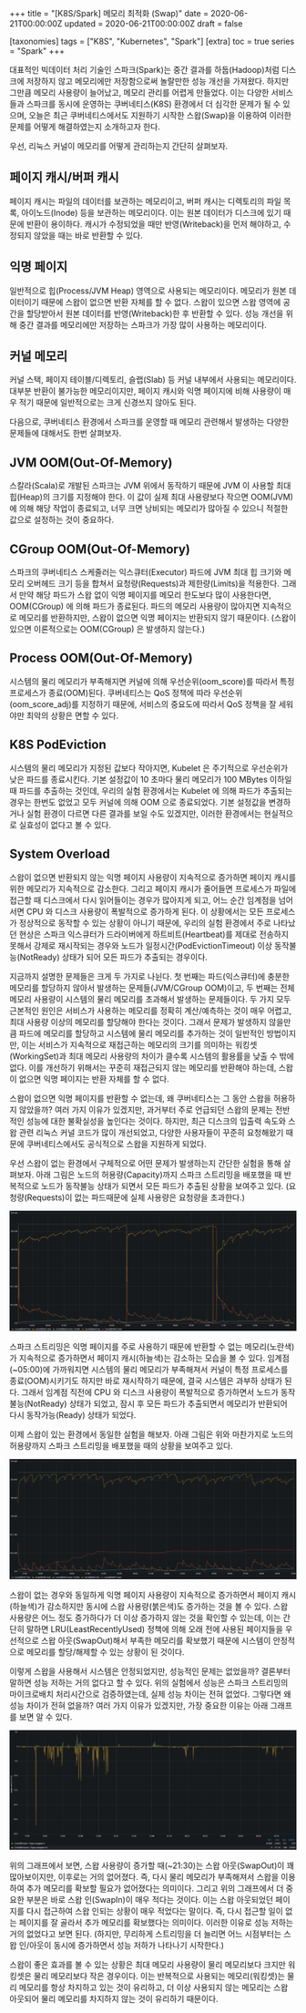 +++
title = "[K8S/Spark] 메모리 최적화 (Swap)"
date = 2020-06-21T00:00:00Z
updated = 2020-06-21T00:00:00Z
draft = false

[taxonomies]
tags = ["K8S", "Kubernetes", "Spark"]
[extra]
toc = true
series = "Spark"
+++

대표적인 빅데이터 처리 기술인 스파크(Spark)는 중간 결과를 하둡(Hadoop)처럼 디스크에 저장하지 않고 메모리에만 저장함으로써 놀랄만한 성능 개선을 가져왔다. 하지만 그만큼 메모리 사용량이 늘어났고, 메모리 관리를 어렵게 만들었다. 이는 다양한 서비스들과 스파크를 동시에 운영하는 쿠버네티스(K8S) 환경에서 더 심각한 문제가 될 수 있으며, 오늘은 최근 쿠버네티스에서도 지원하기 시작한 스왑(Swap)을 이용하여 이러한 문제를 어떻게 해결하였는지 소개하고자 한다.

우선, 리눅스 커널이 메모리를 어떻게 관리하는지 간단히 살펴보자.

## 페이지 캐시/버퍼 캐시

페이지 캐시는 파일의 데이터를 보관하는 메모리이고, 버퍼 캐시는 디렉토리의 파일 목록, 아이노드(Inode) 등을 보관하는 메모리이다. 이는 원본 데이터가 디스크에 있기 때문에 반환이 용이하다. 캐시가 수정되었을 때만 반영(Writeback)을 먼저 해야하고, 수정되지 않았을 때는 바로 반환할 수 있다.

## 익명 페이지

일반적으로 힙(Process/JVM Heap) 영역으로 사용되는 메모리이다. 메모리가 원본 데이터이기 때문에 스왑이 없으면 반환 자체를 할 수 없다. 스왑이 있으면 스왑 영역에 공간을 할당받아서 원본 데이터를 반영(Writeback)한 후 반환할 수 있다. 성능 개선을 위해 중간 결과를 메모리에만 저장하는 스파크가 가장 많이 사용하는 메모리이다.

## 커널 메모리

커널 스택, 페이지 테이블/디렉토리, 슬랩(Slab) 등 커널 내부에서 사용되는 메모리이다. 대부분 반환이 불가능한 메모리이지만, 페이지 캐시와 익명 페이지에 비해 사용량이 매우 적기 때문에 일반적으로는 크게 신경쓰지 않아도 된다.

다음으로, 쿠버네티스 환경에서 스파크를 운영할 때 메모리 관련해서 발생하는 다양한 문제들에 대해서도 한번 살펴보자.

## JVM OOM(Out-Of-Memory)

스칼라(Scala)로 개발된 스파크는 JVM 위에서 동작하기 때문에 JVM 이 사용할 최대 힙(Heap)의 크기를 지정해야 한다. 이 값이 실제 최대 사용량보다 작으면 OOM(JVM) 에 의해 해당 작업이 종료되고, 너무 크면 낭비되는 메모리가 많아질 수 있으니 적절한 값으로 설정하는 것이 중요하다.

## CGroup OOM(Out-Of-Memory)

스파크의 쿠버네티스 스케줄러는 익스큐터(Executor) 파드에 JVM 최대 힙 크기와 메모리 오버헤드 크기 등을 합쳐서 요청량(Requests)과 제한량(Limits)을 적용한다. 그래서 만약 해당 파드가 스왑 없이 익명 페이지를 메모리 한도보다 많이 사용한다면, OOM(CGroup) 에 의해 파드가 종료된다. 파드의 메모리 사용량이 많아지면 지속적으로 메모리를 반환하지만, 스왑이 없으면 익명 페이지는 반환되지 않기 때문이다. (스왑이 있으면 이론적으로는 OOM(CGroup) 은 발생하지 않는다.)

## Process OOM(Out-Of-Memory)

시스템의 물리 메모리가 부족해지면 커널에 의해 우선순위(oom_score)를 따라서 특정 프로세스가 종료(OOM)된다. 쿠버네티스는 QoS 정책에 따라 우선순위(oom_score_adj)를 지정하기 때문에, 서비스의 중요도에 따라서 QoS 정책을 잘 세워야만 최악의 상황은 면할 수 있다.

## K8S PodEviction

시스템의 물리 메모리가 지정된 값보다 작아지면, Kubelet 은 주기적으로 우선순위가 낮은 파드를 종료시킨다. 기본 설정값이 10 초마다 물리 메모리가 100 MBytes 이하일 때 파드를 추출하는 것인데, 우리의 실험 환경에서는 Kubelet 에 의해 파드가 추출되는 경우는 한번도 없었고 모두 커널에 의해 OOM 으로 종료되었다. 기본 설정값을 변경하거나 실험 환경이 다르면 다른 결과를 보일 수도 있겠지만, 이러한 환경에서는 현실적으로 실효성이 없다고 볼 수 있다.

## System Overload

스왑이 없으면 반환되지 않는 익명 페이지 사용량이 지속적으로 증가하면 페이지 캐시를 위한 메모리가 지속적으로 감소한다. 그리고 페이지 캐시가 줄어들면 프로세스가 파일에 접근할 때 디스크에서 다시 읽어들이는 경우가 많아지게 되고, 어느 순간 임계점을 넘어서면 CPU 와 디스크 사용량이 폭발적으로 증가하게 된다. 이 상황에서는 모든 프로세스가 정상적으로 동작할 수 있는 상황이 아니기 때문에, 우리의 실험 환경에서 주로 나타났던 현상은 스파크 익스큐터가 드라이버에게 하트비트(Heartbeat)를 제대로 전송하지 못해서 강제로 재시작되는 경우와 노드가 일정시간(PodEvictionTimeout) 이상 동작불능(NotReady) 상태가 되어 모든 파드가 추출되는 경우이다.

지금까지 설명한 문제들은 크게 두 가지로 나뉜다. 첫 번째는 파드(익스큐터)에 충분한 메모리를 할당하지 않아서 발생하는 문제들(JVM/CGroup OOM)이고, 두 번째는 전체 메모리 사용량이 시스템의 물리 메모리를 초과해서 발생하는 문제들이다. 두 가지 모두 근본적인 원인은 서비스가 사용하는 메모리를 정확히 계산/예측하는 것이 매우 어렵고, 최대 사용량 이상의 메모리를 할당해야 한다는 것이다. 그래서 문제가 발생하지 않을만큼 파드에 메모리를 할당하고 시스템에 물리 메모리를 추가하는 것이 일반적인 방법이지만, 이는 서비스가 지속적으로 재접근하는 메모리의 크기를 의미하는 워킹셋(WorkingSet)과 최대 메모리 사용량의 차이가 클수록 시스템의 활용률을 낮출 수 밖에 없다. 이를 개선하기 위해서는 꾸준히 재접근되지 않는 메모리를 반환해야 하는데, 스왑이 없으면 익명 페이지는 반환 자체를 할 수 없다.

스왑이 없으면 익명 페이지를 반환할 수 없는데, 왜 쿠버네티스는 그 동안 스왑을 허용하지 않았을까? 여러 가지 이유가 있겠지만, 과거부터 주로 언급되던 스왑의 문제는 전반적인 성능에 대한 불확실성을 높인다는 것이다. 하지만, 최근 디스크의 입출력 속도와 스왑 관련 리눅스 커널 코드가 많이 개선되었고, 다양한 사용자들이 꾸준히 요청해왔기 때문에 쿠버네티스에서도 공식적으로 스왑을 지원하게 되었다.

우선 스왑이 없는 환경에서 구체적으로 어떤 문제가 발생하는지 간단한 실험을 통해 살펴보자. 아래 그림은 노드의 허용량(Capacity)까지 스파크 스트리밍을 배포했을 때 반복적으로 노드가 동작불능 상태가 되면서 모든 파드가 추출된 상황을 보여주고 있다. (요청량(Requests)이 없는 파드때문에 실제 사용량은 요청량을 초과한다.)

![memory.usages.without.swap.png](./memory.usages.without.swap.png)

스파크 스트리밍은 익명 페이지를 주로 사용하기 때문에 반환할 수 없는 메모리(노란색)가 지속적으로 증가하면서 페이지 캐시(하늘색)는 감소하는 모습을 볼 수 있다. 임계점(~05:00)에 가까워지면 시스템의 물리 메모리가 부족해져서 커널이 특정 프로세스를 종료(OOM)시키기도 하지만 바로 재시작하기 때문에, 결국 시스템은 과부하 상태가 된다. 그래서 임계점 직전에 CPU 와 디스크 사용량이 폭발적으로 증가하면서 노드가 동작불능(NotReady) 상태가 되었고, 잠시 후 모든 파드가 추출되면서 메모리가 반환되어 다시 동작가능(Ready) 상태가 되었다.

이제 스왑이 있는 환경에서 동일한 실험을 해보자. 아래 그림은 위와 마찬가지로 노드의 허용량까지 스파크 스트리밍을 배포했을 때의 상황을 보여주고 있다.

![memory.usages.with.swap.png](./memory.usages.with.swap.png)

스왑이 없는 경우와 동일하게 익명 페이지 사용량이 지속적으로 증가하면서 페이지 캐시(하늘색)가 감소하지만 동시에 스왑 사용량(붉은색)도 증가하는 것을 볼 수 있다. 스왑 사용량은 어느 정도 증가하다가 더 이상 증가하지 않는 것을 확인할 수 있는데, 이는 간단히 말하면 LRU(LeastRecentlyUsed) 정책에 의해 오래 전에 사용된 페이지들을 우선적으로 스왑 아웃(SwapOut)해서 부족한 메모리를 확보했기 때문에 시스템이 안정적으로 메모리를 할당/해제할 수 있는 상황이 된 것이다.

이렇게 스왑을 사용해서 시스템은 안정되었지만, 성능적인 문제는 없었을까? 결론부터 말하면 성능 저하는 거의 없다고 할 수 있다. 위의 실험에서 성능은 스파크 스트리밍의 마이크로배치 처리시간으로 검증하였는데, 실제 성능 차이는 전혀 없었다. 그렇다면 왜 성능 차이가 전혀 없을까? 여러 가지 이유가 있겠지만, 가장 중요한 이유는 아래 그래프를 보면 알 수 있다.

![swap.inout.usages.png](./swap.inout.usages.png)

위의 그래프에서 보면, 스왑 사용량이 증가할 때(~21:30)는 스왑 아웃(SwapOut)이 꽤 많아보이지만, 이후로는 거의 없어졌다. 즉, 다시 물리 메모리가 부족해져서 스왑을 이용하여 추가 메모리를 확보할 필요가 없어졌다는 의미이다. 그리고 위의 그래프에서 더 중요한 부분은 바로 스왑 인(SwapIn)이 매우 적다는 것이다. 이는 스왑 아웃되었던 페이지를 다시 접근하여 스왑 인되는 상황이 매우 적었다는 말이다. 즉, 다시 접근할 일이 없는 페이지를 잘 골라서 추가 메모리를 확보했다는 의미이다. 이러한 이유로 성능 저하는 거의 없었다고 보면 된다. (하지만, 무리하게 스트리밍을 더 늘리면 어느 시점부터는 스왑 인/아웃이 동시에 증가하면서 성능 저하가 나타나기 시작한다.)

스왑이 좋은 효과를 볼 수 있는 상황은 최대 메모리 사용량이 물리 메모리보다 크지만 워킹셋은 물리 메모리보다 작은 경우이다. 이는 반복적으로 사용되는 메모리(워킹셋)는 물리 메모리를 항상 차지하고 있는 것이 유리하고, 더 이상 사용되지 않는 메모리는 스왑 아웃되어 물리 메모리를 차지하지 않는 것이 유리하기 때문이다.
